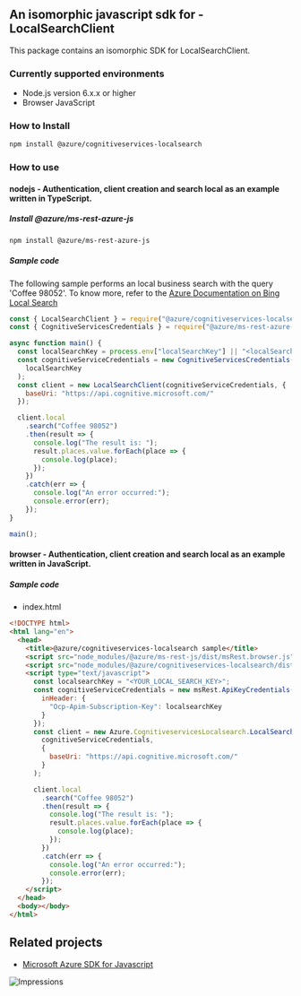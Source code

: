## An isomorphic javascript sdk for - LocalSearchClient

This package contains an isomorphic SDK for LocalSearchClient.

### Currently supported environments

- Node.js version 6.x.x or higher
- Browser JavaScript

### How to Install

```bash
npm install @azure/cognitiveservices-localsearch
```

### How to use

#### nodejs - Authentication, client creation and search local as an example written in TypeScript.

##### Install @azure/ms-rest-azure-js

```bash
npm install @azure/ms-rest-azure-js
```

##### Sample code
The following sample performs an local business search with the query 'Coffee 98052'. To know more, refer to the [Azure Documentation on Bing Local Search](https://docs.microsoft.com/azure/cognitive-services/bing-local-business-search/)

```javascript
const { LocalSearchClient } = require("@azure/cognitiveservices-localsearch");
const { CognitiveServicesCredentials } = require("@azure/ms-rest-azure-js");

async function main() {
  const localSearchKey = process.env["localSearchKey"] || "<localSearchKey>";
  const cognitiveServiceCredentials = new CognitiveServicesCredentials(
    localSearchKey
  );
  const client = new LocalSearchClient(cognitiveServiceCredentials, {
    baseUri: "https://api.cognitive.microsoft.com/"
  });

  client.local
    .search("Coffee 98052")
    .then(result => {
      console.log("The result is: ");
      result.places.value.forEach(place => {
        console.log(place);
      });
    })
    .catch(err => {
      console.log("An error occurred:");
      console.error(err);
    });
}

main();

```

#### browser - Authentication, client creation and search local as an example written in JavaScript.

##### Sample code

- index.html
```html
<!DOCTYPE html>
<html lang="en">
  <head>
    <title>@azure/cognitiveservices-localsearch sample</title>
    <script src="node_modules/@azure/ms-rest-js/dist/msRest.browser.js"></script>
    <script src="node_modules/@azure/cognitiveservices-localsearch/dist/cognitiveservices-localsearch.js"></script>
    <script type="text/javascript">
      const localsearchKey = "<YOUR_LOCAL_SEARCH_KEY>";
      const cognitiveServiceCredentials = new msRest.ApiKeyCredentials({
        inHeader: {
          "Ocp-Apim-Subscription-Key": localsearchKey
        }
      });
      const client = new Azure.CognitiveservicesLocalsearch.LocalSearchClient(
        cognitiveServiceCredentials,
        {
          baseUri: "https://api.cognitive.microsoft.com/"
        }
      );

      client.local
        .search("Coffee 98052")
        .then(result => {
          console.log("The result is: ");
          result.places.value.forEach(place => {
            console.log(place);
          });
        })
        .catch(err => {
          console.log("An error occurred:");
          console.error(err);
        });
    </script>
  </head>
  <body></body>
</html>

```

## Related projects

- [Microsoft Azure SDK for Javascript](https://github.com/Azure/azure-sdk-for-js)

![Impressions](https://azure-sdk-impressions.azurewebsites.net/api/impressions/azure-sdk-for-js%2Fsdk%2Fcognitiveservices%2Fcognitiveservices-localsearch%2FREADME.png)
